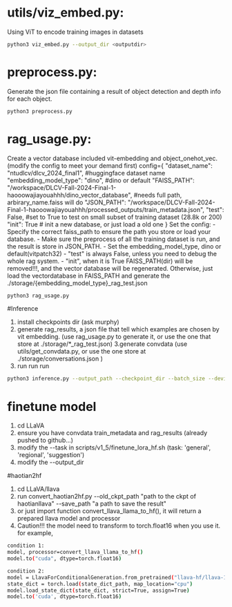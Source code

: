 # utils/viz_embed.py: 
Using ViT to encode training images in datasets
```bash
python3 viz_embed.py --output_dir <outputdir>
```
# preprocess.py:
Generate the json file containing a result of object detection and depth info for each object.
```bash
python3 preprocess.py
```

# rag_usage.py:
Create a vector database included vit-embedding and object_onehot_vec.
(modify the config to meet your demand first)
config={
    "dataset_name": "ntudlcv/dlcv_2024_final1", #huggingface dataset name
    "embedding_model_type": "dino", #dino or default 
    "FAISS_PATH": "/workspace/DLCV-Fall-2024-Final-1-haooowajiayouahhh/dino_vector_database", #needs full path, arbirary_name.faiss will do
    "JSON_PATH": "/workspace/DLCV-Fall-2024-Final-1-haooowajiayouahhh/processed_outputs/train_metadata.json",
    "test": False, #set to True to test on small subset of training dataset (28.8k or 200)
    "init": True # init a new database, or just load a old one
}
Set the config:
    - Specify the correct faiss_path to ensure the path you store or load your database.
    - Make sure the preprocess of all the training dataset is run, and the result is store in JSON_PATH.
    - Set the embedding_model_type, dino or default(vitpatch32)
    - "test" is always False, unless you need to debug the whole rag system.
    - "init", when it is True FAISS_PATH(dir) will be removed!!!, and the vector database will be regenerated. Otherwise, just load the vectordatabase in FAISS_PATH and generate the ./storage/{embedding_model_type}_rag_test.json 
    
```bash
python3 rag_usage.py
```

#Inference
1. install checkpoints dir (ask murphy)
2. generate rag_results, a json file that tell which examples are chosen by vit embedding. (use rag_usage.py to generate it, or use the one that store at ./storage/*_rag_test.json)
3.generate convdata (use utils/get_convdata.py, or use the one store at ./storage/conversations.json )
4. run run run
```bash
python3 inference.py --output_path --checkpoint_dir --batch_size --device --rag_results --convdata
```

# finetune model
1. cd LLaVA
2. ensure you have convdata train_metadata and rag_results (already pushed to github...)
3. modify the --task in scripts/v1_5/finetune_lora_hf.sh (task: 'general', 'regional', 'suggestion')
4. modify the --output_dir


#haotian2hf
1. cd LLaVA/llava
2. run convert_haotian2hf.py --old_ckpt_path "path to the ckpt of haotianllava" --save_path "a path to save the result"
3. or just import function convert_llava_llama_to_hf(), it will return a prepared llava model and processor
4. Caution!!! the model need to transform to torch.float16 when you use it.
for example,
```bash
condition 1:
model, processor=convert_llava_llama_to_hf()
model.to("cuda", dtype=torch.float16)

condition 2:
model = LlavaForConditionalGeneration.from_pretrained("llava-hf/llava-1.5-7b-hf")
state_dict = torch.load(state_dict_path, map_location="cpu")
model.load_state_dict(state_dict, strict=True, assign=True)
model.to('cuda', dtype=torch.float16)
```


